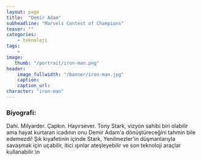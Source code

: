 ```yaml
---
layout: page
title:  "Demir Adam"
subheadline: "Marvels Contest of Champions"
teaser: ""
categories:
    - teknoloji
tags:
    -
image:
   thumb: "/portrait/iron-man.png"
header:
    image_fullwidth: "/banner/iron-man.jpg"
    caption: 
    caption_url:    
character: "iron-man"
---
```


### Biyografi:

Dahi. Milyarder. Çapkın. Hayırsever. Tony Stark, vizyon sahibi biri olabilir ama hayat kurtaran icadının onu Demir Adam'a dönüştüreceğini tahmin bile edemezdi! Şık kıyafetinin içinde Stark, Yenilmezler'in düşmanlarıyla savaşmak için uçabilir, itici ışınlar ateşleyebilir ve son teknoloji araçlar kullanabilir.\n
